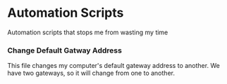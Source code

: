 # Automation Scripts
Automation scripts that stops me from wasting my time



### Change Default Gatway Address
This file changes my computer's default gateway address to another. We have two gateways, so it will change from one to another.
